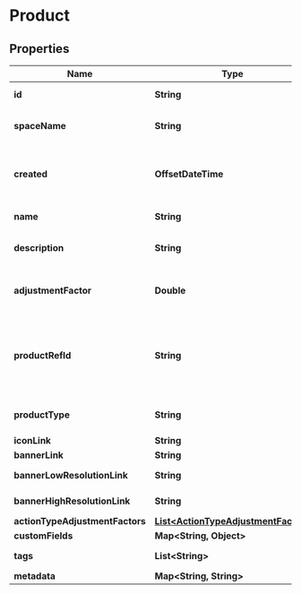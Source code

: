 

# Product


## Properties

| Name | Type | Description | Notes |
|------------ | ------------- | ------------- | -------------|
|**id** | **String** | A unique system generated identifier |  |
|**spaceName** | **String** | This is the space name which is linked to the account |  |
|**created** | **OffsetDateTime** | ISO8601 timestamp for when a Model was created. All records are stored in UTC time zone |  |
|**name** | **String** | The name of the product |  [optional] |
|**description** | **String** | The description of the product for your reference |  [optional] |
|**adjustmentFactor** | **Double** | The multiplier to apply to source values received for this product events |  [optional] |
|**productRefId** | **String** | The reference to this product in your system. The reference identifier can not be changed after the product has been created |  [optional] |
|**productType** | **String** | The type to this product in your system. |  [optional] |
|**iconLink** | **String** | Link to the icon |  [optional] |
|**bannerLink** | **String** | Link to the banner |  [optional] |
|**bannerLowResolutionLink** | **String** | Link to the bannerLowResolution |  [optional] |
|**bannerHighResolutionLink** | **String** | Link to the bannerHighResolution |  [optional] |
|**actionTypeAdjustmentFactors** | [**List&lt;ActionTypeAdjustmentFactor&gt;**](ActionTypeAdjustmentFactor.md) |  |  [optional] |
|**customFields** | **Map&lt;String, Object&gt;** |  |  [optional] |
|**tags** | **List&lt;String&gt;** | A list of id&#39;s used to tag models |  [optional] |
|**metadata** | **Map&lt;String, String&gt;** |  |  [optional] |



